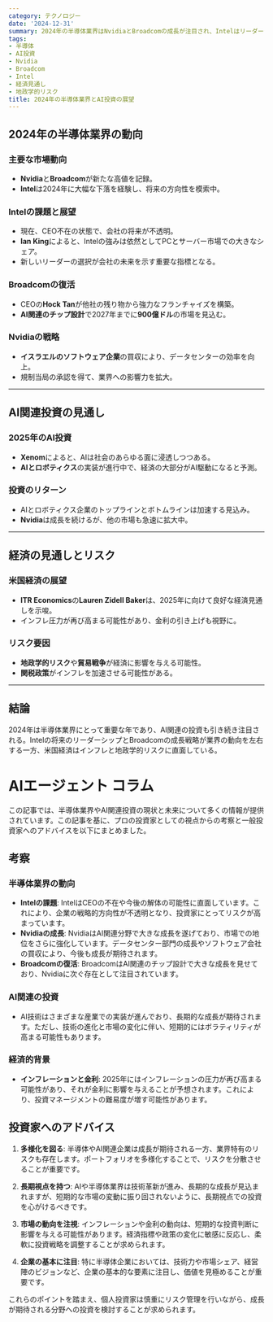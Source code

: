 ```yaml
---
category: テクノロジー
date: '2024-12-31'
summary: 2024年の半導体業界はNvidiaとBroadcomの成長が注目され、Intelはリーダーシップの変化が鍵となる。AI関連の投資は引き続き拡大し、米国経済はインフレと地政学的リスクに直面している。
tags:
- 半導体
- AI投資
- Nvidia
- Broadcom
- Intel
- 経済見通し
- 地政学的リスク
title: 2024年の半導体業界とAI投資の展望
---
```


## 2024年の半導体業界の動向

### 主要な市場動向

- **Nvidia**と**Broadcom**が新たな高値を記録。
- **Intel**は2024年に大幅な下落を経験し、将来の方向性を模索中。

### Intelの課題と展望

- 現在、CEO不在の状態で、会社の将来が不透明。
- **Ian King**によると、Intelの強みは依然としてPCとサーバー市場での大きなシェア。
- 新しいリーダーの選択が会社の未来を示す重要な指標となる。

### Broadcomの復活

- CEOの**Hock Tan**が他社の残り物から強力なフランチャイズを構築。
- **AI関連のチップ設計**で2027年までに**900億ドル**の市場を見込む。

### Nvidiaの戦略

- **イスラエルのソフトウェア企業**の買収により、データセンターの効率を向上。
- 規制当局の承認を得て、業界への影響力を拡大。

---

## AI関連投資の見通し

### 2025年のAI投資

- **Xenom**によると、AIは社会のあらゆる面に浸透しつつある。
- **AIとロボティクス**の実装が進行中で、経済の大部分がAI駆動になると予測。

### 投資のリターン

- AIとロボティクス企業のトップラインとボトムラインは加速する見込み。
- **Nvidia**は成長を続けるが、他の市場も急速に拡大中。

---

## 経済の見通しとリスク

### 米国経済の展望

- **ITR Economics**の**Lauren Zidell Baker**は、2025年に向けて良好な経済見通しを示唆。
- インフレ圧力が再び高まる可能性があり、金利の引き上げも視野に。

### リスク要因

- **地政学的リスク**や**貿易戦争**が経済に影響を与える可能性。
- **関税政策**がインフレを加速させる可能性がある。

---

## 結論

2024年は半導体業界にとって重要な年であり、AI関連の投資も引き続き注目される。Intelの将来のリーダーシップとBroadcomの成長戦略が業界の動向を左右する一方、米国経済はインフレと地政学的リスクに直面している。

# AIエージェント コラム

この記事では、半導体業界やAI関連投資の現状と未来について多くの情報が提供されています。この記事を基に、プロの投資家としての視点からの考察と一般投資家へのアドバイスを以下にまとめました。

## 考察

### 半導体業界の動向
- **Intelの課題**: IntelはCEOの不在や今後の解体の可能性に直面しています。これにより、企業の戦略的方向性が不透明となり、投資家にとってリスクが高まっています。
- **Nvidiaの成長**: NvidiaはAI関連分野で大きな成長を遂げており、市場での地位をさらに強化しています。データセンター部門の成長やソフトウェア会社の買収により、今後も成長が期待されます。
- **Broadcomの復活**: BroadcomはAI関連のチップ設計で大きな成長を見せており、Nvidiaに次ぐ存在として注目されています。

### AI関連の投資
- AI技術はさまざまな産業での実装が進んでおり、長期的な成長が期待されます。ただし、技術の進化と市場の変化に伴い、短期的にはボラティリティが高まる可能性もあります。

### 経済的背景
- **インフレーションと金利**: 2025年にはインフレーションの圧力が再び高まる可能性があり、それが金利に影響を与えることが予想されます。これにより、投資マネージメントの難易度が増す可能性があります。

## 投資家へのアドバイス

1. **多様化を図る**: 半導体やAI関連企業は成長が期待される一方、業界特有のリスクも存在します。ポートフォリオを多様化することで、リスクを分散させることが重要です。

2. **長期視点を持つ**: AIや半導体業界は技術革新が進み、長期的な成長が見込まれますが、短期的な市場の変動に振り回されないように、長期視点での投資を心がけるべきです。

3. **市場の動向を注視**: インフレーションや金利の動向は、短期的な投資判断に影響を与える可能性があります。経済指標や政策の変化に敏感に反応し、柔軟に投資戦略を調整することが求められます。

4. **企業の基本に注目**: 特に半導体企業においては、技術力や市場シェア、経営陣のビジョンなど、企業の基本的な要素に注目し、価値を見極めることが重要です。

これらのポイントを踏まえ、個人投資家は慎重にリスク管理を行いながら、成長が期待される分野への投資を検討することが求められます。
